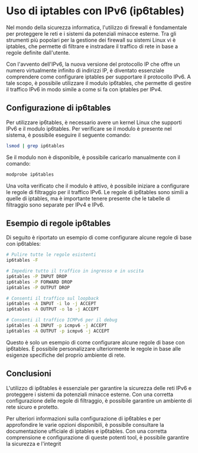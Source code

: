 # Uso di iptables con IPv6 (ip6tables)

Nel mondo della sicurezza informatica, l'utilizzo di firewall è fondamentale per proteggere le reti e i sistemi da potenziali minacce esterne. Tra gli strumenti più popolari per la gestione dei firewall su sistemi Linux vi è iptables, che permette di filtrare e instradare il traffico di rete in base a regole definite dall'utente.

Con l'avvento dell'IPv6, la nuova versione del protocollo IP che offre un numero virtualmente infinito di indirizzi IP, è diventato essenziale comprendere come configurare iptables per supportare il protocollo IPv6. A tale scopo, è possibile utilizzare il modulo ip6tables, che permette di gestire il traffico IPv6 in modo simile a come si fa con iptables per IPv4.

## Configurazione di ip6tables

Per utilizzare ip6tables, è necessario avere un kernel Linux che supporti IPv6 e il modulo ip6tables. Per verificare se il modulo è presente nel sistema, è possibile eseguire il seguente comando:

```bash
lsmod | grep ip6tables
```

Se il modulo non è disponibile, è possibile caricarlo manualmente con il comando:

```bash
modprobe ip6tables
```

Una volta verificato che il modulo è attivo, è possibile iniziare a configurare le regole di filtraggio per il traffico IPv6. Le regole di ip6tables sono simili a quelle di iptables, ma è importante tenere presente che le tabelle di filtraggio sono separate per IPv4 e IPv6.

## Esempio di regole ip6tables

Di seguito è riportato un esempio di come configurare alcune regole di base con ip6tables:

```bash
# Pulire tutte le regole esistenti
ip6tables -F

# Impedire tutto il traffico in ingresso e in uscita
ip6tables -P INPUT DROP
ip6tables -P FORWARD DROP
ip6tables -P OUTPUT DROP

# Consenti il traffico sul loopback
ip6tables -A INPUT -i lo -j ACCEPT
ip6tables -A OUTPUT -o lo -j ACCEPT

# Consenti il traffico ICMPv6 per il debug
ip6tables -A INPUT -p icmpv6 -j ACCEPT
ip6tables -A OUTPUT -p icmpv6 -j ACCEPT
```

Questo è solo un esempio di come configurare alcune regole di base con ip6tables. È possibile personalizzare ulteriormente le regole in base alle esigenze specifiche del proprio ambiente di rete.

## Conclusioni

L'utilizzo di ip6tables è essenziale per garantire la sicurezza delle reti IPv6 e proteggere i sistemi da potenziali minacce esterne. Con una corretta configurazione delle regole di filtraggio, è possibile garantire un ambiente di rete sicuro e protetto.

Per ulteriori informazioni sulla configurazione di ip6tables e per approfondire le varie opzioni disponibili, è possibile consultare la documentazione ufficiale di iptables e ip6tables. Con una corretta comprensione e configurazione di queste potenti tool, è possibile garantire la sicurezza e l'integrit